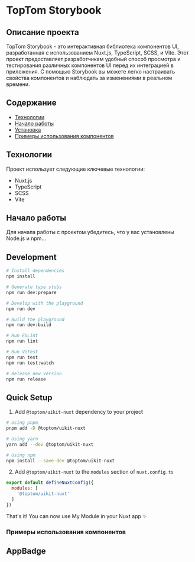 # TopTom Storybook

## Описание проекта

TopTom Storybook - это интерактивная библиотека компонентов UI, разработанная с использованием Nuxt.js, TypeScript, SCSS, и Vite. Этот проект предоставляет разработчикам удобный способ просмотра и тестирования различных компонентов UI перед их интеграцией в приложения. С помощью Storybook вы можете легко настраивать свойства компонентов и наблюдать за изменениями в реальном времени.

## Содержание

- [Технологии](#технологии)
- [Начало работы](#начало-работы)
- [Установка](#установка)
- [Примеры использования компонентов](#примеры-использования-компонентов)

## Технологии

Проект использует следующие ключевые технологии:

- Nuxt.js
- TypeScript
- SCSS
- Vite

## Начало работы

Для начала работы с проектом убедитесь, что у вас установлены Node.js и npm...

## Development

```bash
# Install dependencies
npm install

# Generate type stubs
npm run dev:prepare

# Develop with the playground
npm run dev

# Build the playground
npm run dev:build

# Run ESLint
npm run lint

# Run Vitest
npm run test
npm run test:watch

# Release new version
npm run release
```

## Quick Setup

1. Add `@toptom/uikit-nuxt` dependency to your project

```bash
# Using pnpm
pnpm add -D @toptom/uikit-nuxt

# Using yarn
yarn add --dev @toptom/uikit-nuxt

# Using npm
npm install --save-dev @toptom/uikit-nuxt
```

2. Add `@toptom/uikit-nuxt` to the `modules` section of `nuxt.config.ts`

```js
export default defineNuxtConfig({
  modules: [
    '@toptom/uikit-nuxt'
  ]
})
```

That's it! You can now use My Module in your Nuxt app ✨


### Примеры использования компонентов

## AppBadge

